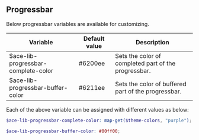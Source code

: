 ## Progressbar
Below progressbar variables are available for customizing.

| Variable                                      | Default value    | Description                                         |
| ----------------------------------------------|----------------- |-----------------------------------------------------|
| $ace-lib-progressbar-complete-color           | #6200ee          | Sets the color of completed part of the progressbar.|
| $ace-lib-progressbar-buffer-color             | #6211ee          | Sets the color of buffered part of the progressbar. |

Each of the above variable can be assigned with different values as below:
```scss
$ace-lib-progressbar-complete-color: map-get($theme-colors, "purple"); // This map color must be present in the $theme-colors map.

$ace-lib-progressbar-buffer-color: #00ff00;
```
